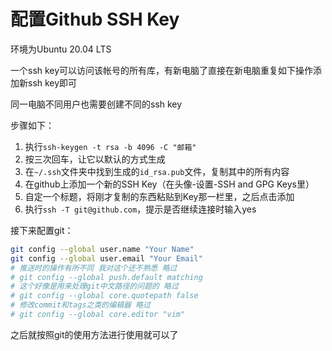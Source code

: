 # 配置Github SSH Key

环境为Ubuntu 20.04 LTS

一个ssh key可以访问该帐号的所有库，有新电脑了直接在新电脑重复如下操作添加新ssh key即可

同一电脑不同用户也需要创建不同的ssh key

步骤如下：

1. 执行`ssh-keygen -t rsa -b 4096 -C "邮箱"`
2. 按三次回车，让它以默认的方式生成
3. 在`~/.ssh`文件夹中找到生成的`id_rsa.pub`文件，复制其中的所有内容
4. 在github上添加一个新的SSH Key（在头像-设置-SSH and GPG Keys里）
5. 自定一个标题，将刚才复制的东西粘贴到Key那一栏里，之后点击添加
6. 执行`ssh -T git@github.com`，提示是否继续连接时输入yes

接下来配置git：

```bash
git config --global user.name "Your Name"
git config --global user.email "Your Email"
# 推送时的操作有所不同 我对这个还不熟悉 略过
# git config --global push.default matching
# 这个好像是用来处理git中文路径的问题的 略过
# git config --global core.quotepath false
# 修改commit和tags之类的编辑器 略过
# git config --global core.editor "vim" 
```

之后就按照git的使用方法进行使用就可以了